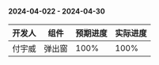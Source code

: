 #### 2024-04-022 - 2024-04-30  
|开发人	|组件	|预期进度	|实际进度	|
| ---	| ---	| ---		|---		|
|付宇威	| 弹出窗	|100%		|100%		|